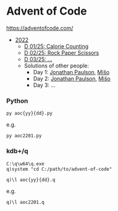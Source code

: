 # Advent of Code

https://adventofcode.com/

- [2022](https://adventofcode.com/2022)
  - [D 01/25: Calorie Counting](https://adventofcode.com/2022/day/1)
  - [D 02/25: Rock Paper Scissors](https://adventofcode.com/2022/day/2)
  - [D 03/25: &hellip;](https://adventofcode.com/2022/day/3)
  - Solutions of other people:
    - Day 1: [Jonathan Paulson](https://youtu.be/XpkFsqqYi6A), [Mišo](https://youtu.be/qC4bCtCq4UE)
    - Day 2: [Jonathan Paulson](https://youtu.be/X1XH774hId0), [Mišo](https://youtu.be/pQMGilyIQm4)
    - Day 3: &hellip;

### Python

    py aoc{yy}{dd}.py

e.g.

    py aoc2201.py

### kdb+/q

    C:\q\w64\q.exe
    q)system "cd C:/path/to/advent-of-code"

    q)\l aoc{yy}{dd}.q

e.g.

    q)\l aoc2201.q
